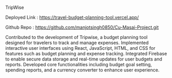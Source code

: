 TripWise

Deployed Link : https://travel-budget-planning-tool.vercel.app/

Github Repo : https://github.com/manjotsingh0850/Cu-Masai-Project.git

Contributed to the development of Tripwise, a budget planning tool designed for travelers to track and manage expenses.
Implemented interactive user interfaces using React, JavaScript, HTML, and CSS for features such as budget planning and expense tracking.
Integrated Firebase to enable secure data storage and real-time updates for user budgets and reports.
Developed core functionalities including budget goal setting, spending reports, and a currency converter to enhance user experience.
